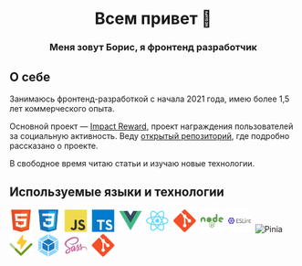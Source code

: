 <div id="header" align="center">
  <h1>Всем привет 👋</h1>
  <h3>Меня зовут Борис, я фронтенд разработчик</h3>
</div>

## О себе

Занимаюсь фронтенд-разработкой с начала 2021 года, имею более 1,5 лет коммерческого опыта.

Основной проект — [Impact Reward](http://impact-reward.com), проект награждения пользователей за социальную активность.
Веду [открытый репозиторий](https://github.com/Neoclassic-alt/impact-reward-frontend), где подробно рассказано о проекте.

В свободное время читаю статьи и изучаю новые технологии. <!--или пишу [свою книгу](https://author.today/work/331106)-->

## Используемые языки и технологии

<div>
  <img src="https://github.com/devicons/devicon/blob/master/icons/html5/html5-original.svg" title="HTML5" alt="HTML5" width="40" height="40"/>&nbsp;
  <img src="https://github.com/devicons/devicon/blob/master/icons/css3/css3-original.svg" title="CSS" alt="CSS" width="40" height="40"/>&nbsp;
  <img src="https://github.com/devicons/devicon/blob/master/icons/javascript/javascript-original.svg" title="JavaScript" alt="JavaScript" width="40" height="40"/>&nbsp;
  <img src="https://github.com/devicons/devicon/blob/master/icons/typescript/typescript-original.svg" title="TypeScript" alt="TypeScript" width="40" height="40"/>&nbsp;
  <img src="https://github.com/devicons/devicon/blob/master/icons/vuejs/vuejs-original.svg" title="Vue.js" alt="Vue.js" width="40" height="40"/>&nbsp;
  <img src="https://github.com/devicons/devicon/blob/master/icons/react/react-original.svg" title="React" alt="React" width="40" height="40"/>&nbsp;
  <img src="https://github.com/devicons/devicon/blob/master/icons/git/git-original.svg" title="Git" alt="Git" width="40" height="40"/>&nbsp;
  <img src="https://github.com/devicons/devicon/blob/master/icons/nodejs/nodejs-plain-wordmark.svg" title="Node.js" alt="Node.js" width="40" height="40"/>&nbsp;
  <img src="https://github.com/devicons/devicon/blob/master/icons/eslint/eslint-original-wordmark.svg" title="ESLint" alt="ESLint" width="40" height="40"/>&nbsp;
  <img src="https://upload.wikimedia.org/wikipedia/commons/1/1c/Pinialogo.svg" title="Pinia" alt="Pinia" width="40" height="40"/>&nbsp;
  <img src="https://github.com/devicons/devicon/blob/master/icons/vitest/vitest-original.svg" title="Pinia" alt="Pinia" width="40" height="40"/>&nbsp;
  <img src="https://github.com/devicons/devicon/blob/master/icons/webpack/webpack-original.svg" title="Pinia" alt="Pinia" width="40" height="40"/>&nbsp;
  <img src="https://github.com/devicons/devicon/blob/master/icons/sass/sass-original.svg" title="Pinia" alt="Pinia" width="40" height="40"/>&nbsp;
  <img src="https://github.com/devicons/devicon/blob/master/icons/git/git-original.svg" title="Git" alt="Git" width="40" height="40"/>&nbsp;
</div>
